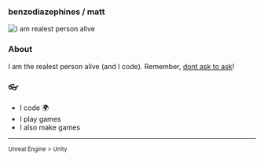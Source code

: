 ### benzodiazephines / matt

![i am realest person alive](https://gifimage.net/wp-content/uploads/2017/08/space-gif-tumblr-9.gif)

### About

I am the realest person alive (and I code). Remember, [dont ask to ask](https://dontasktoask.com)!

### 👓

- I code 🌍
- I play games
- I also make games

---

<sub>Unreal Engine > Unity</sub>


